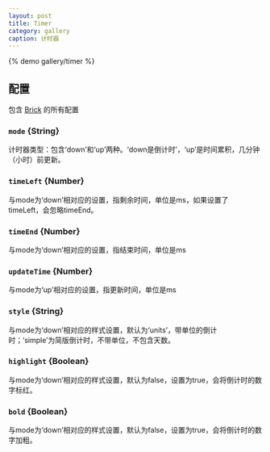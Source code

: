 ```yaml
---
layout: post
title: Timer
category: gallery
caption: 计时器
---
```


{% demo gallery/timer %}

## 配置

包含 [Brick](/brix/core/brick) 的所有配置

### `mode` {String}

计时器类型：包含‘down’和‘up’两种。‘down是倒计时’，‘up’是时间累积，几分钟（小时）前更新。

### `timeLeft` {Number}

与mode为‘down’相对应的设置，指剩余时间，单位是ms，如果设置了timeLeft，会忽略timeEnd。

### `timeEnd` {Number}

与mode为‘down’相对应的设置，指结束时间，单位是ms

### `updateTime` {Number}

与mode为‘up’相对应的设置，指更新时间，单位是ms

### `style` {String}

与mode为‘down’相对应的样式设置，默认为‘units’，带单位的倒计时；‘simple’为简版倒计时，不带单位，不包含天数。

### `highlight` {Boolean}

与mode为‘down’相对应的样式设置，默认为false，设置为true，会将倒计时的数字标红。

### `bold` {Boolean}

与mode为‘down’相对应的样式设置，默认为false，设置为true，会将倒计时的数字加粗。


